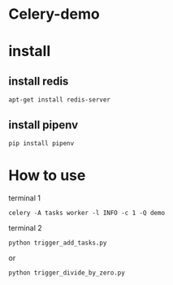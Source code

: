 # Celery-demo

# install
## install redis
```shell
apt-get install redis-server
```

## install pipenv
```shell
pip install pipenv
```

# How to use
terminal 1
```shell=
celery -A tasks worker -l INFO -c 1 -Q demo
```

terminal 2
```shell
python trigger_add_tasks.py
```

or 
```shell
python trigger_divide_by_zero.py
```
